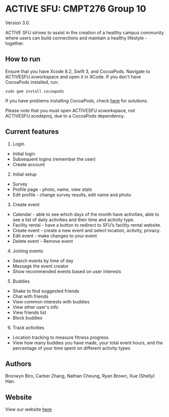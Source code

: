 # ACTIVE SFU: CMPT276 Group 10

Version 3.0.

ACTIVE SFU strives to assist in the creation of a healthy campus community where users can build connections and maintain a healthy lifestyle - together. 

## How to run

Ensure that you have Xcode 8.2, Swift 3, and CocoaPods. Navigate to ACTIVESFU.xcworkspace and open it in XCode. If you don't have CocoaPods installed, run: 

```
sudo gem install cocoapods
``` 

If you have problems installing CocoaPods, check [here](https://guides.cocoapods.org/using/troubleshooting#installing-cocoapods) for solutions.  

Please note that you must open ACTIVESFU.xcworkspace, not ACTIVESFU.xcodeproj, due to a CocoaPods dependency. 

## Current features

1. Login
- Initial login
- Subsequent logins (remember the user)
- Create account

2. Initial setup
- Survey
- Profile page - photo, name, view stats
- Edit profile - change survey results, edit name and photo

3. Create event
- Calendar - able to see which days of the month have activities, able to see a list of daily activities and their time and activity type. 
- Facility rental - have a button to redirect to SFU’s facility rental website.
- Create event - create a new event and select location, activity, privacy. 
- Edit event - make changes to your event
- Delete event - Remove event

4. Joining events
- Search events by time of day
- Message the event creator
- Show recommended events based on user interests

5. Buddies
- Shake to find suggested friends
- Chat with friends
- View common interests with buddies
- View other user's info
- View friends list
- Block buddies

6. Track activities
- Location tracking to measure fitness progress
- View how many buddies you have made, your total event hours, and the percentage of your time spent on different activity types


## Authors

Bronwyn Biro, Carber Zhang, Nathan Cheung, Ryan Brown, Xue (Shelly) Han.


## Website 

View our website [here](https://bronwynbiro.github.io//CMPT276Group10/)
